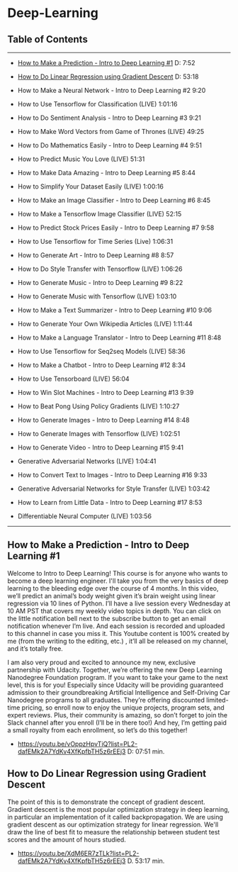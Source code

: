 # Deep-Learning

## Table of Contents
-------------------------
   
* [How to Make a Prediction - Intro to Deep Learning #1](#how-to-make-a-prediction---intro-to-deep-learning-1) D: 7:52
   
* [How to Do Linear Regression using Gradient Descent](https://github.com/ischroedi/Deep-Learning#how-to-do-linear-regression-using-gradient-descent) D: 53:18
   
* How to Make a Neural Network - Intro to Deep Learning #2
9:20
   
* How to Use Tensorflow for Classification (LIVE)
1:01:16
   
* How to Do Sentiment Analysis - Intro to Deep Learning #3
9:21
   
* How to Make Word Vectors from Game of Thrones (LIVE)
49:25
   
* How to Do Mathematics Easily - Intro to Deep Learning #4
9:51
   
* How to Predict Music You Love (LIVE)
51:31
   
* How to Make Data Amazing - Intro to Deep Learning #5
8:44
   
* How to Simplify Your Dataset Easily (LIVE)
1:00:16
   
* How to Make an Image Classifier - Intro to Deep Learning #6
8:45
   
* How to Make a Tensorflow Image Classifier (LIVE)
52:15
   
* How to Predict Stock Prices Easily - Intro to Deep Learning #7
9:58
   
* How to Use Tensorflow for Time Series (Live)
1:06:31
   
* How to Generate Art - Intro to Deep Learning #8
8:57
   
* How to Do Style Transfer with Tensorflow (LIVE)
1:06:26
   
* How to Generate Music - Intro to Deep Learning #9
8:22
   
* How to Generate Music with Tensorflow (LIVE)
1:03:10
   
* How to Make a Text Summarizer - Intro to Deep Learning #10
9:06
   
* How to Generate Your Own Wikipedia Articles (LIVE)
1:11:44
   
* How to Make a Language Translator - Intro to Deep Learning #11
8:48
   
* How to Use Tensorflow for Seq2seq Models (LIVE)
58:36
   
* How to Make a Chatbot - Intro to Deep Learning #12
8:34
   
* How to Use Tensorboard (LIVE)
56:04
   
* How to Win Slot Machines - Intro to Deep Learning #13
9:39
   
* How to Beat Pong Using Policy Gradients (LIVE)
1:10:27
   
* How to Generate Images - Intro to Deep Learning #14
8:48
   
* How to Generate Images with Tensorflow (LIVE)
1:02:51
   
* How to Generate Video - Intro to Deep Learning #15
9:41
   
* Generative Adversarial Networks (LIVE)
1:04:41
   
* How to Convert Text to Images - Intro to Deep Learning #16
9:33
   
* Generative Adversarial Networks for Style Transfer (LIVE)
1:03:42
   
* How to Learn from Little Data - Intro to Deep Learning #17
8:53
   
* Differentiable Neural Computer (LIVE)
1:03:56


-----
## How to Make a Prediction - Intro to Deep Learning #1

Welcome to Intro to Deep Learning! This course is for anyone who wants to become a deep learning engineer. I'll take you from the very basics of deep learning to the bleeding edge over the course of 4 months. In this video, we’ll predict an animal’s body weight given it’s brain weight using linear regression via 10 lines of Python. I’ll have a live session every Wednesday at 10 AM PST that covers my weekly video topics in depth. You can click on the little notification bell next to the subscribe button to get an email notification whenever I’m live. And each session is recorded and uploaded to this channel in case you miss it. This Youtube content is 100% created by me (from the writing to the editing, etc.) , it’ll all be released on my channel, and it’s totally free.

I am also very proud and excited to announce my new, exclusive partnership with Udacity. Together, we’re offering the new Deep Learning Nanodegree Foundation program. If you want to take your game to the next level, this is for you! Especially since Udacity will be providing guaranteed admission to their groundbreaking Artificial Intelligence and Self-Driving Car Nanodegree programs to all graduates. They’re offering discounted limited-time pricing, so enroll now to enjoy the unique projects, program sets, and expert reviews. Plus, their community is amazing, so don’t forget to join the Slack channel after you enroll (I’ll be in there too!) And hey, I’m getting paid a small royalty from each enrollment, so let’s do this together!

+ https://youtu.be/vOppzHpvTiQ?list=PL2-dafEMk2A7YdKv4XfKpfbTH5z6rEEj3 D: 07:51 min.

## How to Do Linear Regression using Gradient Descent

The point of this is to demonstrate the concept of gradient descent. Gradient descent is the most popular optimization strategy in deep learning, in particular an implementation of it called backpropagation. We are using gradient descent as our optimization strategy for linear regression. We'll draw the line of best fit to measure the relationship between student test scores and the amount of hours studied. 

+ https://youtu.be/XdM6ER7zTLk?list=PL2-dafEMk2A7YdKv4XfKpfbTH5z6rEEj3 D. 53:17 min.